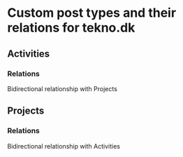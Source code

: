 # Custom post types and their relations for tekno.dk

## Activities

### Relations
Bidirectional relationship with Projects

## Projects

### Relations
Bidirectional relationship with Activities

